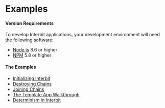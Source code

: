 # Examples

#### Version Requirements
To develop Interbit applications, your development environment will need the following software:

* <a href="https://nodejs.org" target="_blank">Node.js</a> 8.6 or higher
* <a href="https://nodejs.org" target="_blank">NPM</a> 5.8 or higher

#### The Examples

- [Initializing Interbit](./initialize.md)
- [Destroying Chains](./destroy.md)
- [Joining Chains](./joining.md)
- [The Template App Walkthrough](./template.md)
- [Determinism in Interbit](./determinism.md)
